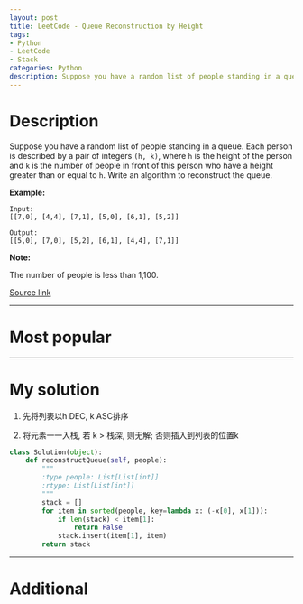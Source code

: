```yaml
---
layout: post
title: LeetCode - Queue Reconstruction by Height
tags:
- Python
- LeetCode
- Stack
categories: Python
description: Suppose you have a random list of people standing in a queue. Each person is described by a pair of integers (h, k), where h is the height of the person and k is the number of people in front of this person who have a height greater than or equal to h. Write an algorithm to reconstruct the queue.
---
```



# Description
Suppose you have a random list of people standing in a queue. Each person is described by a pair of integers `(h, k)`, where `h` is the height of the person and `k` is the number of people in front of this person who have a height greater than or equal to `h`. Write an algorithm to reconstruct the queue.

**Example:**

```
Input:
[[7,0], [4,4], [7,1], [5,0], [6,1], [5,2]]

Output:
[[5,0], [7,0], [5,2], [6,1], [4,4], [7,1]]
```

**Note:**

The number of people is less than 1,100.

[Source link](https://leetcode.com/problems/queue-reconstruction-by-height/#/description)

__________

# Most popular



__________


# My solution

1. 先将列表以h DEC, k ASC排序

2. 将元素一一入栈, 若 k > 栈深, 则无解; 否则插入到列表的位置k

```python
class Solution(object):
    def reconstructQueue(self, people):
        """
        :type people: List[List[int]]
        :rtype: List[List[int]]
        """
        stack = []
        for item in sorted(people, key=lambda x: (-x[0], x[1])):
            if len(stack) < item[1]:
                return False
            stack.insert(item[1], item)
        return stack
```

__________
# Additional
